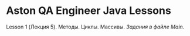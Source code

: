# Aston QA Engineer Java Lessons
Lesson 1 (Лекция 5). Методы. Циклы. Массивы. *Задания в файле Main.*